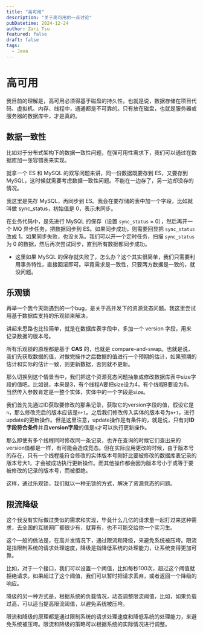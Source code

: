 ```yaml
---
title: "高可用"
description: "关于高可用的一点讨论"
pubDatetime: 2024-12-24
author: Zari Tsu
featured: false
draft: false
tags:
  - Java
---
```


# 高可用

我目前的理解是，高可用必须得基于磁盘的持久性。也就是说，数据存储在项目代码、虚拟机、内存、线程中，通通都是不可靠的。只有放在磁盘，也就是服务器或服务器的数据库中，才是真的。

## 数据一致性

比如对于分布式架构下的数据一致性问题，在强可用性需求下，我们可以通过在数据库加一张容错表来实现。

就拿一个 ES 和 MySQL 的双写问题来讲，同一份数据既要存到 ES，又要存到 MySQL，这时候就需要考虑数据一致性问题。不能在一边存了，另一边却没存的情况。

我这里是先存 MySQL，再同步到 ES。我会在要存储的表中加一个字段，比如就叫做 sync_status，初始值是 0，表示未同步。

在业务代码中，是先进行 MySQL 的保存（设置 `sync_status` = 0），然后再开一个 MQ 异步任务，把数据同步到 ES。如果同步成功，则需要回显把 `sync_status` 改成 1。如果同步失败，也没关系。我们可以开一个定时任务，扫描 `sync_status` 为 0 的数据，然后再次尝试同步，直到所有数据都同步成功。

* 这里如果 MySQL 的保存就失败了，怎么办？这个其实很简单，我们只需要利用事务特性，直接回滚即可。毕竟需求是一致性，只要两方数据是一致的，就没问题。

## 乐观锁

再举一个我今天刚遇到的一个bug，是关于高并发下的资源竞态问题。我这里尝试用基于数据库支持的乐观锁来解决。

讲起来思路也比较简单，就是在数据库表字段中，多加一个 version 字段，用来记录数据的版本号。

所有乐观锁的原理都是基于 **CAS** 的，也就是 compare-and-swap。也就是说，我们先获取数据的值，对做完操作之后数据的值进行一个预期的估计，如果预期的估计和实际的估计一致，则更新数据，否则就不更新。

那么切换到这个情景当中，我们把这个资源竞态问题抽象成修改数据库表中size字段的值吧。比如说，本来是3，有个线程A要把size设为4，有个线程B要设为6。当然传入参数肯定是一整个实体，实体中的一个字段是size。

我们首先先通过ID获取要修改的那条记录，获取它的version字段的值，假设它是`n`，那么修改完后的版本应该是`n+1`。之后我们修改传入实体的版本号为`n+1`，进行update的更新操作。但是这里注意，update操作是有条件的，就是说，只有对**ID字段符合条件**并且**version字段**的值是`n`才可以执行更新操作。

那么即使有多个线程同时修改同一条记录，也许在查询的时候它们查出来的version值都是一样，有可能会造成竞态。但在实际应用更改的时候，由于版本号的存在，只有一个线程能符合修改的实体版本号刚好比要被修改的数据库表记录的版本号大1，才会被成功执行更新操作。而其他操作都会因为版本号小于或等于要被修改的记录的版本号，而被拒绝。

这样，通过乐观锁，我们就以一种无锁的方式，解决了资源竞态的问题。

## 限流降级

这个我没有实际做过类似的需求和实现，毕竟什么几亿的请求量一起打过来这种需求，去全国的互联网厂都很少有，就算有，也不可能交给你一个实习生。

这个一般的做法是，在高并发情况下，通过限流和降级，来避免系统被压垮。限流是指限制系统的请求处理速度，降级是指降低系统的处理能力，让系统变得更加可靠。

比如，对于一个接口，我们可以设置一个阈值，比如每秒100次，超过这个阈值就拒绝请求。如果超过了这个阈值，我们可以暂时把请求丢弃，或者返回一个降级的响应。

降级的另一种方式是，根据系统的负载情况，动态调整限流阈值，比如，如果负载过高，可以适当提高限流阈值，以避免系统被压垮。

限流和降级的原理都是通过限制系统的请求处理速度和降低系统的处理能力，来避免系统被压垮。限流和降级的策略可以根据系统的实际情况进行调整。
